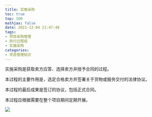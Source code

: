 ```yaml
---
title: 实施采购
toc: true
top: 100
mathjax: false
date: 2021-12-04 21:47:48
tags:
- 项目采购管理
- 执行过程组
- 实施采购
categories:
- 项目管理知识
---
```

实施采购是获取卖方应答、选择卖方并授予合同的过程。

本过程的主要作用是，选定合格卖方并签署关于货物或服务交付的法律协议。

本过程的最后成果是签订的协议，包括正式合同。

本过程应根据需要在整个项目期间定期开展。

<img src="https://ddabb.github.io/photos/pmpimages/数据流向图/12.2实施采购.png"/>

